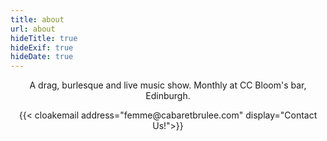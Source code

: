 ```yaml
---
title: about
url: about
hideTitle: true
hideExif: true
hideDate: true
---
```


<div align="center">
	<p>
        A drag, burlesque and live music show. Monthly at CC Bloom's bar, Edinburgh.
	</p>
    <p>
        {{< cloakemail address="femme@cabaretbrulee.com" display="Contact Us!">}}
    </p>
</div>
